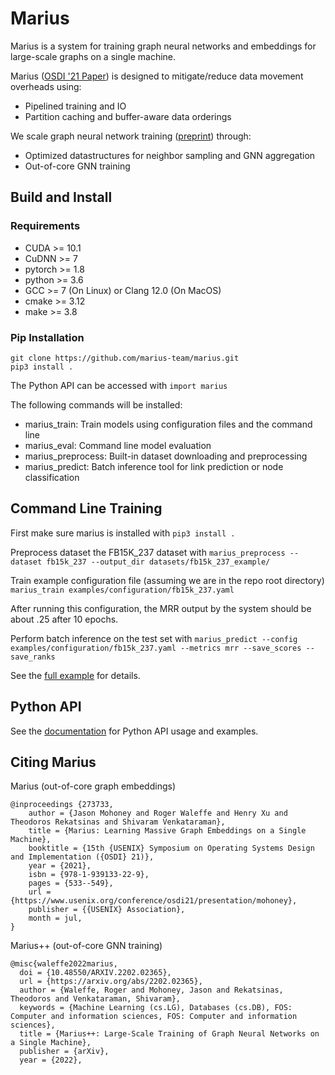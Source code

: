 # Marius #

Marius is a system for training graph neural networks and embeddings for large-scale graphs on a single machine.

Marius ([OSDI '21 Paper](https://www.usenix.org/conference/osdi21/presentation/mohoney)) is designed to mitigate/reduce data movement overheads using:
- Pipelined training and IO
- Partition caching and buffer-aware data orderings

We scale graph neural network training ([preprint](https://arxiv.org/abs/2202.02365)) through:
- Optimized datastructures for neighbor sampling and GNN aggregation
- Out-of-core GNN training 

## Build and Install ##

### Requirements ###

* CUDA >= 10.1
* CuDNN >= 7 
* pytorch >= 1.8
* python >= 3.6
* GCC >= 7 (On Linux) or Clang 12.0 (On MacOS)
* cmake >= 3.12
* make >= 3.8

### Pip Installation ###

```
git clone https://github.com/marius-team/marius.git
pip3 install .
```



The Python API can be accessed with ``import marius``

The following commands will be installed:
- marius_train: Train models using configuration files and the command line
- marius_eval: Command line model evaluation
- marius_preprocess: Built-in dataset downloading and preprocessing
- marius_predict: Batch inference tool for link prediction or node classification

## Command Line Training ##

First make sure marius is installed with `pip3 install .` 

Preprocess dataset the FB15K_237 dataset with `marius_preprocess --dataset fb15k_237 --output_dir datasets/fb15k_237_example/`

Train example configuration file (assuming we are in the repo root directory) `marius_train examples/configuration/fb15k_237.yaml`

After running this configuration, the MRR output by the system should be about .25 after 10 epochs.

Perform batch inference on the test set with `marius_predict --config examples/configuration/fb15k_237.yaml --metrics mrr --save_scores --save_ranks`

See the [full example](http://marius-project.org/marius/examples/config/lp_fb15k237.html#small-scale-link-prediction-fb15k-237) for details.

## Python API ##


See the [documentation](http://marius-project.org/marius/examples/python/index.html#) for Python API usage and examples.


## Citing Marius ##
Marius (out-of-core graph embeddings)
```
@inproceedings {273733,
    author = {Jason Mohoney and Roger Waleffe and Henry Xu and Theodoros Rekatsinas and Shivaram Venkataraman},
    title = {Marius: Learning Massive Graph Embeddings on a Single Machine},
    booktitle = {15th {USENIX} Symposium on Operating Systems Design and Implementation ({OSDI} 21)},
    year = {2021},
    isbn = {978-1-939133-22-9},
    pages = {533--549},
    url = {https://www.usenix.org/conference/osdi21/presentation/mohoney},
    publisher = {{USENIX} Association},
    month = jul,
}
```

Marius++ (out-of-core GNN training)
```
@misc{waleffe2022marius,
  doi = {10.48550/ARXIV.2202.02365},
  url = {https://arxiv.org/abs/2202.02365},
  author = {Waleffe, Roger and Mohoney, Jason and Rekatsinas, Theodoros and Venkataraman, Shivaram},
  keywords = {Machine Learning (cs.LG), Databases (cs.DB), FOS: Computer and information sciences, FOS: Computer and information sciences},
  title = {Marius++: Large-Scale Training of Graph Neural Networks on a Single Machine},
  publisher = {arXiv},
  year = {2022},
```
